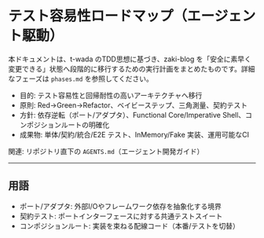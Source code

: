 # テスト容易性ロードマップ（エージェント駆動）

本ドキュメントは、t-wada のTDD思想に基づき、zaki-blog を「安全に素早く変更できる」状態へ段階的に移行するための実行計画をまとめたものです。詳細なフェーズは `phases.md` を参照してください。

- 目的: テスト容易性と回帰耐性の高いアーキテクチャへ移行
- 原則: Red→Green→Refactor、ベイビーステップ、三角測量、契約テスト
- 方針: 依存逆転（ポート/アダプタ）、Functional Core/Imperative Shell、コンポジションルートの明確化
- 成果物: 単体/契約/統合/E2E テスト、InMemory/Fake 実装、運用可能なCI

関連: リポジトリ直下の `AGENTS.md`（エージェント開発ガイド）

---

## 用語
- ポート/アダプタ: 外部I/Oやフレームワーク依存を抽象化する境界
- 契約テスト: ポートインターフェースに対する共通テストスイート
- コンポジションルート: 実装を束ねる配線コード（本番/テストを切替）
